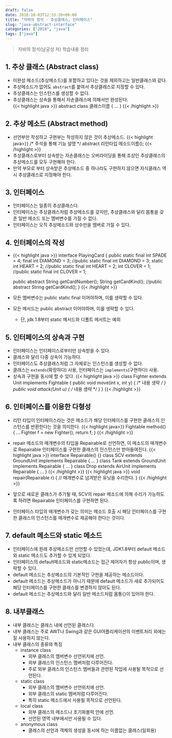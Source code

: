 ```yaml
---
draft: false
date: 2018-10-03T12:33:20+09:00
title: "자바의 정석 - 추상클래스, 인터페이스"
slug: "java-abstract-interface"
categories: ["2018", "java"]
tags: ["java"]
---
```


>자바의 정석(남궁성 저) 학습내용 정리

## 1. 추상 클래스 (Abstract class)
- 미완성 메소드(추상메소드)를 포함하고 있다는 것을 제외하고는 일반클래스와 같다.
- 추상메소드가 없어도 `abstract`를 붙여서 추상클래스로 지정할 수 있다.
- 추상클래스는 인스턴스를 생성할 수 없다.
- 추상클래스는 상속을 통해서 자손클래스에 의해서만 완성된다.  
{{< highlight java >}}
abstract class 클래스이름  {
  ...
}
{{< /highlight >}}

## 2. 추상 메소드 (Abstract method)
- 선언부만 작성하고 구현부는 작성하지 않은 것이 추상메소드.
{{< highlight java>}}
/* 주석을 통해 기능 설명 */
abstract 리턴타입 메소드이름();
{{< /highlight >}}
- 추상클래스로부터 상속받는 자손클래스는 오버라이딩을 통해 조상인 추상클래스의 추상메소드를 모두 구현해야 한다.
- 만약 부모로 부터 상속받은 추상메소드 중 하나라도 구현하지 않으면 자식클래스 역시 추상클래스로 지정해야 한다.

## 3. 인터페이스
- 인터페이스는 일종의 추상클래스다.
- 인터페이스는 추상클래스처럼 추상메소드를 갖지만, 추상클래스와 달리 몸통을 갖춘 일반 메소드 또는 멤버변수를 가질 수 없다.
- 인터페이스는 오직 추상메소드와 상수만을 멤버로 가질 수 있다.

## 4. 인터페이스의 작성
- {{< highlight java >}}
interface PlayingCard {
  public static final int SPADE = 4;
  final int DIAMOND = 3; //public static final int DIAMOND = 3;
  static int HEART = 2;  //public static final int HEART = 2;
  int CLOVER = 1;        //public static final int CLOVER = 1;
  
  public abstract String getCardNumber();
  String getCardKind();  //public abstract String getCardKind();
}
{{< /highlight >}}
- 모든 멤버변수는 public static final 이어야하며, 이를 생략할 수 있다.  
- 모든 메서드는 public abstract 이어야하며, 이를 생략할 수 있다.  
  - 단, jdk 1.8부터 static 메서드와 디폴트 메서트는 예외
  
## 5. 인터페이스의 상속과 구현
- 인터페이스는 인터페이스로부터만 상속받을 수 있다.
- 클래스와 달리 다중 상속이 가능하다.
- 인터페이스도 추상클래스처럼 그 자체로는 인스턴스를 생성할 수 없다.
- 클래스는 `extends`(확장하다) 사용, 인터페이스는 `implements`(구현하다) 사용.
- 상속과 구현을 동시에 할 수 있다.
  {{< highlight java >}}
class Fighter extends Unit implements Fightable {
  public void move(int x, int y)  { /* 내용 생략 */ }
  public void attack(Unit u)  { /* 내용 생략 */ }
}
{{< /highlight >}}

## 6. 인터페이스를 이용한 다형성
- 리턴 타입이 인터페이스라는 것은 메소드가 해당 인터페이스를 구현한 클래스의 인스턴스를 반환한다는 것을 의미한다.
{{< highlight java>}}
Fightable method()  {
    ...
    Fighter f = new Fighter();
    return f;
}
{{< /highlight >}}

- repair 메소드의 매개변수의 타입을 Repairable로 선언하면, 이 메소드의 매개변수로 Repairable 인터페이스를 구현한 클래스의 인스턴스만 받아들여진다.
{{< highlight java >}}
interface Repairable() {}
class SCV extends GroundUnit implements Repairable {
    ...
}
class Tank extends GroundUnit implements Repairable {
    ...
}
class Drop extends AirUnit implements Repairable  {
    ...
}
{{< /highlight >}}
{{< highlight java >}}
void repair(Repairable r) {
    // 매개변수로 넘겨받은 유닛을 수리한다.
}
{{< /highlight >}}
- 앞으로 새로운 클래스가 추가될 때, SCV의 repair 메소드에 의해 수리가 가능하도록 하려면 Repairable 인터페이스를 구현하면 된다.
- 인터페이스 타입의 매개변수가 갖는 의미는 메소드 호출 시 해당 인터페이스를 구현한 클래스의 인스턴스를 매개변수로 제공해야 한다는 것이다.

## 7. default 메소드와 static 메소드
- 인터페이스에 원래 추상메소드만 선언할 수 있었는데, JDK1.8부터 default 메소드와 static 메소드도 추가할 수 있게 되었다.
- 인터페이스의 default메소드와 static메소드는 접근 제어자가 항상 public이며, 생략할 수 있다.
- default 메소드는 추상메소드의 기본적인 구현을 제공하는 메소드이다.
- default 메소드는 추상메소드가 아니기 때문에 default 메소드가 새로 추가되어도 해당 인터페이스를 구현한 클래스를 변경하지 않아도 된다.
- default 메소드는 추상메소드와 달리 일반 메소드처럼 몸통{}이 있어야 한다.

## 8. 내부클래스
- 내부 클래스는 클래스 내에 선언된 클래스다.
- 내부 클래스는 주로 AWT나 Swing과 같은 GUI어플리케이션의 이벤트처리 외에는 잘 사용하지 않는다.
- 내부 클래스의 종류와 특징
  - instance class
     - 외부 클래스의 멤버변수 선언위치에 선언.
     - 외부 클래스의 인스턴스 멤버처럼 다루어진다.
     - 주로 외부 클래스의 인스턴스 멤버들과 관련된 작업에 사용될 목적으로 선언된다.
  - static class
     - 외부 클래스의 멤버변수 선언위치에 선언.
     - 외부 클래스의 static 멤버처럼 다루어진다.
     - 특히 static 메소드에서 사용될 목적으로 선언된다.
  - local class
     - 외부 클래스의 메소드나 초기화블럭 안에 선언.
     - 선언된 영역 내부에서만 사용될 수 있다.
  - anonymous class
     - 클래스의 선언과 객체의 생성을 동시에 하는 이름없는 클래스(일회용)